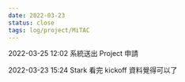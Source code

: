 ```yaml
---
date: 2022-03-23
status: close
tags: log/project/MiTAC
---
```




2022-03-25 12:02
系統送出 Project 申請

2022-03-23 15:24
Stark 看完 kickoff 資料覺得可以了